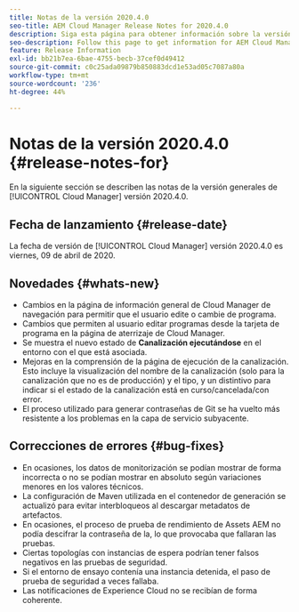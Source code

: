 ```yaml
---
title: Notas de la versión 2020.4.0
seo-title: AEM Cloud Manager Release Notes for 2020.4.0
description: Siga esta página para obtener información sobre la versión 2020.4.0 de Cloud Manager
seo-description: Follow this page to get information for AEM Cloud Manager Release 2020.4.0
feature: Release Information
exl-id: bb21b7ea-6bae-4755-becb-37cef0d49412
source-git-commit: c0c25ada09879b850883dcd1e53ad05c7087a80a
workflow-type: tm+mt
source-wordcount: '236'
ht-degree: 44%

---
```


# Notas de la versión 2020.4.0 {#release-notes-for}

En la siguiente sección se describen las notas de la versión generales de [!UICONTROL Cloud Manager] versión 2020.4.0.

## Fecha de lanzamiento {#release-date}

La fecha de versión de [!UICONTROL Cloud Manager] versión 2020.4.0 es viernes, 09 de abril de 2020.

## Novedades {#whats-new}

* Cambios en la página de información general de Cloud Manager de navegación para permitir que el usuario edite o cambie de programa.
* Cambios que permiten al usuario editar programas desde la tarjeta de programa en la página de aterrizaje de Cloud Manager.
* Se muestra el nuevo estado de **Canalización ejecutándose** en el entorno con el que está asociada.
* Mejoras en la comprensión de la página de ejecución de la canalización. Esto incluye la visualización del nombre de la canalización (solo para la canalización que no es de producción) y el tipo, y un distintivo para indicar si el estado de la canalización está en curso/cancelada/con error.
* El proceso utilizado para generar contraseñas de Git se ha vuelto más resistente a los problemas en la capa de servicio subyacente.

## Correcciones de errores {#bug-fixes}

* En ocasiones, los datos de monitorización se podían mostrar de forma incorrecta o no se podían mostrar en absoluto según variaciones menores en los valores técnicos.
* La configuración de Maven utilizada en el contenedor de generación se actualizó para evitar interbloqueos al descargar metadatos de artefactos.
* En ocasiones, el proceso de prueba de rendimiento de Assets AEM no podía descifrar la contraseña de la, lo que provocaba que fallaran las pruebas.
* Ciertas topologías con instancias de espera podrían tener falsos negativos en las pruebas de seguridad.
* Si el entorno de ensayo contenía una instancia detenida, el paso de prueba de seguridad a veces fallaba.
* Las notificaciones de Experience Cloud no se recibían de forma coherente.
